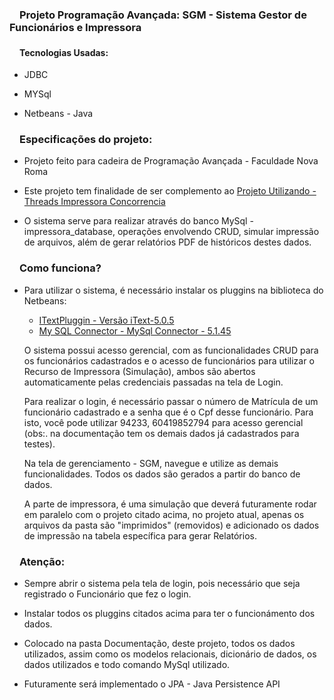 <h3><svg aria-hidden="true" class="octicon octicon-link" height="16" version="1.1" viewBox="0 0 16 16" width="16"></svg></a>Projeto Programação Avançada: SGM - Sistema Gestor de Funcionários e Impressora</h1>
<h4><svg aria-hidden="true" class="octicon octicon-link" height="16" version="1.1" viewBox="0 0 16 16" width="16"></svg></a>Tecnologias Usadas: </h3>

<ul>
  <li>
    <p>JDBC</p>
  </li>
  <li>
    <p>MYSql</p>
  </li>
  <li>
    <p>Netbeans - Java</p>
  </li>
</ul>

<h3><svg aria-hidden="true" class="octicon octicon-link" height="16" version="1.1" viewBox="0 0 16 16" width="16"></svg></a>Especificações do projeto: </h3>
<ul>
  <li>
    <p>Projeto feito para cadeira de Programação Avançada - Faculdade Nova Roma</p>
  </li>
  <li>
    <p>Este projeto tem finalidade de ser complemento ao  <a href="https://github.com/gustavomeloGH/Projeto-Utilizando-Threads-Impressora-Concorrencia" target="_blank">Projeto Utilizando - Threads Impressora Concorrencia</a></p>
  </li>
  <li>
    <p>O sistema serve para realizar através do banco MySql - impressora_database, operações envolvendo CRUD,
    simular impressão de arquivos, além de gerar relatórios PDF de históricos destes dados.</p>
  </li>
</ul>

<h3><svg aria-hidden="true" class="octicon octicon-link" height="16" version="1.1" viewBox="0 0 16 16" width="16"></svg></a>Como funciona? </h3>
<ul>
  <li>
    <p>Para utilizar o sistema, é necessário instalar os pluggins na biblioteca do Netbeans: 
    <ul>
     <li>
      <a href="https://sourceforge.net/projects/itext/files/iText/iText5.0.5/iText-5.0.5.jar/download" target="_blank">ITextPluggin 
      - Versão iText-5.0.5 </a> 
     </li>
     <li>
      <a href="https://dev.mysql.com/downloads/connector/j/" target="_blank"> My SQL Connector 
      - MySql Connector - 5.1.45 </a> 
     </li>
    </ul>
    </p>
    <p>O sistema possui acesso gerencial, com as funcionalidades CRUD para os funcionários cadastrados e 
    o acesso de funcionários para utilizar o Recurso de Impressora (Simulação), ambos são abertos automaticamente
    pelas credenciais passadas na tela de Login.</p>
    <p>
      Para realizar o login, é necessário passar o número de Matrícula de um funcionário cadastrado e 
      a senha que é o Cpf desse funcionário. Para isto, você pode utilizar 94233, 60419852794 para acesso gerencial 
      (obs:. na documentação tem os demais dados já cadastrados para testes).
    </p>
    <p>Na tela de gerenciamento - SGM, navegue e utilize as demais funcionalidades. 
    Todos os dados são gerados a partir do banco de dados.</p>
    <p>A parte de impressora, é uma simulação que deverá futuramente rodar em paralelo com o projeto citado acima, 
        no projeto atual, apenas os arquivos da pasta são "imprimidos" (removidos) e adicionado os dados de impressão na 
        tabela específica para gerar Relatórios.
    </p>
  </li>
</ul>

<h3><svg aria-hidden="true" class="octicon octicon-link" height="16" version="1.1" viewBox="0 0 16 16" width="16"></svg></a>Atenção: </h3>
<ul>
  <li>
    <p>Sempre abrir o sistema pela tela de login, pois necessário que seja registrado o Funcionário que fez o login.</p>
  </li>
  <li>
    <p>Instalar todos os pluggins citados acima para ter o funcionámento dos dados.</p>
  </li>
  <li>
    <p>Colocado na pasta Documentação, deste projeto, todos os dados utilizados, assim como os modelos relacionais, 
    dicionário de dados, os dados utilizados e todo comando MySql utilizado.</p>
  </li>
   <li>
    <p>Futuramente será implementado o JPA - Java Persistence API</p>
  </li>
</ul>
